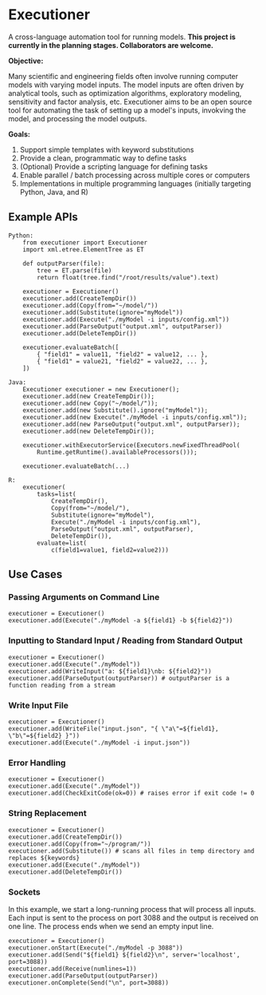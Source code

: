 # Executioner
A cross-language automation tool for running models.  **This project is currently in the planning stages.  Collaborators are welcome.**

**Objective:**

Many scientific and engineering fields often involve running computer models with varying model inputs.  The model inputs are often driven by analytical tools, such as optimization algorithms, exploratory modeling, sensitivity and factor analysis, etc.  Executioner aims to be an open source tool for automating the task of setting up a model's inputs, invokving the model, and processing the model outputs.

**Goals:**

1. Support simple templates with keyword substitutions
2. Provide a clean, programmatic way to define tasks
3. (Optional) Provide a scripting language for defining tasks
4. Enable parallel / batch processing across multiple cores or computers
5. Implementations in multiple programming languages (initially targeting Python, Java, and R)

## Example APIs

    Python:
        from executioner import Executioner
        import xml.etree.ElementTree as ET

        def outputParser(file):
            tree = ET.parse(file)
            return float(tree.find("/root/results/value").text)

        executioner = Executioner()
        executioner.add(CreateTempDir())
        executioner.add(Copy(from="~/model/"))
        executioner.add(Substitute(ignore="myModel"))
        executioner.add(Execute("./myModel -i inputs/config.xml"))
        executioner.add(ParseOutput("output.xml", outputParser))
        executioner.add(DeleteTempDir())

        executioner.evaluateBatch([
            { "field1" = value11, "field2" = value12, ... },
            { "field1" = value21, "field2" = value22, ... },
        ])
        
    Java:
        Executioner executioner = new Executioner();
        executioner.add(new CreateTempDir());
        executioner.add(new Copy("~/model/"));
        executioner.add(new Substitute().ignore("myModel"));
        executioner.add(new Execute("./myModel -i inputs/config.xml"));
        executioner.add(new ParseOutput("output.xml", outputParser));
        executioner.add(new DeleteTempDir());

        executioner.withExecutorService(Executors.newFixedThreadPool(
            Runtime.getRuntime().availableProcessors()));

        executioner.evaluateBatch(...)
        
    R:
        executioner(
            tasks=list(
                CreateTempDir(),
                Copy(from="~/model/"),
                Substitute(ignore="myModel"),
                Execute("./myModel -i inputs/config.xml"),
                ParseOutput("output.xml", outputParser),
                DeleteTempDir()),
            evaluate=list(
                c(field1=value1, field2=value2)))
                
## Use Cases

### Passing Arguments on Command Line

    executioner = Executioner()
    executioner.add(Execute("./myModel -a ${field1} -b ${field2}"))

### Inputting to Standard Input / Reading from Standard Output

    executioner = Executioner()
    executioner.add(Execute("./myModel"))
    executioner.add(WriteInput("a: ${field1}\nb: ${field2}"))
    executioner.add(ParseOutput(outputParser)) # outputParser is a function reading from a stream
    
### Write Input File

    executioner = Executioner()
    executioner.add(WriteFile("input.json", "{ \"a\"=${field1}, \"b\"=${field2} }"))
    executioner.add(Execute("./myModel -i input.json"))
    
### Error Handling

    executioner = Executioner()
    executioner.add(Execute("./myModel"))
    executioner.add(CheckExitCode(ok=0)) # raises error if exit code != 0
    
### String Replacement

    executioner = Executioner()
    executioner.add(CreateTempDir())
    executioner.add(Copy(from="~/program/"))
    executioner.add(Substitute()) # scans all files in temp directory and replaces ${keywords}
    executioner.add(Execute("./myModel"))
    executioner.add(DeleteTempDir())
    
### Sockets

In this example, we start a long-running process that will process all inputs.  Each input is sent to the process on port 3088 and the output is received on one line.  The process ends when we send an empty input line.

    executioner = Executioner()
    executioner.onStart(Execute("./myModel -p 3088"))
    executioner.add(Send("${field1} ${field2}\n", server='localhost', port=3088))
    executioner.add(Receive(numlines=1))
    executioner.add(ParseOutput(outputParser))
    executioner.onComplete(Send("\n", port=3088))
